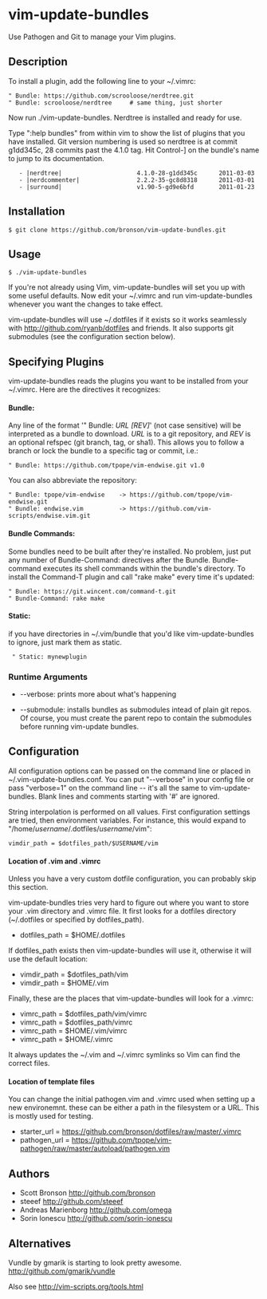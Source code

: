 # vim-update-bundles

Use Pathogen and Git to manage your Vim plugins.


## Description

To install a plugin, add the following line to your ~/.vimrc:

    " Bundle: https://github.com/scrooloose/nerdtree.git
    " Bundle: scrooloose/nerdtree     # same thing, just shorter

Now run ./vim-update-bundles.  Nerdtree is installed and ready for use.

Type ":help bundles" from within vim to show the list of plugins that you have installed.
Git version numbering is used so nerdtree is at commit g1dd345c, 28 commits past the 4.1.0 tag.
Hit Control-] on the bundle's name to jump to its documentation.

       - |nerdtree|                     4.1.0-28-g1dd345c      2011-03-03
       - |nerdcommenter|                2.2.2-35-gc8d8318      2011-03-01
       - |surround|                     v1.90-5-gd9e6bfd       2011-01-23


## Installation

    $ git clone https://github.com/bronson/vim-update-bundles.git


## Usage

    $ ./vim-update-bundles

If you're not already using Vim, vim-update-bundles will set you up with some useful defaults.
Now edit your ~/.vimrc and run vim-update-bundles whenever you want the changes to take effect.

vim-update-bundles will use ~/.dotfiles if it exists so it works seamlessly with <http://github.com/ryanb/dotfiles> and friends.
It also supports git submodules (see the configuration section below).


## Specifying Plugins

vim-update-bundles reads the plugins you want to be installed from your ~/.vimrc.
Here are the directives it recognizes:

#### Bundle:

Any line of the format '" Bundle: _URL_ _[REV]_' (not case sensitive) will be
interpreted as a bundle to download.  _URL_ is to a git repository, and _REV_ is an
optional refspec (git branch, tag, or sha1).  This allows you to follow a branch
or lock the bundle to a specific tag or commit, i.e.:

    " Bundle: https://github.com/tpope/vim-endwise.git v1.0

You can also abbreviate the repository:

    " Bundle: tpope/vim-endwise    -> https://github.com/tpope/vim-endwise.git
    " Bundle: endwise.vim          -> https://github.com/vim-scripts/endwise.vim.git

#### Bundle Commands:

Some bundles need to be built after they're installed.  No problem, just put
any number of Bundle-Command: directives after the Bundle.  Bundle-command executes
its shell commands within the bundle's directory.  To install the Command-T
plugin and call "rake make" every time it's updated:

    " Bundle: https://git.wincent.com/command-t.git
    " Bundle-Command: rake make

#### Static:

if you have directories in ~/.vim/bundle that you'd like vim-update-bundles
to ignore, just mark them as static.

     " Static: mynewplugin


### Runtime Arguments

* -\-verbose: prints more about what's happening

* -\-submodule: installs bundles as submodules intead of plain git repos.
     Of course, you must create the parent repo to contain the submodules before running vim-update bundles.


## Configuration

All configuration options can be passed on the command line or placed in ~/.vim-update-bundles.conf.
You can put "-\-verbose" in your config file or pass "verbose=1" on the command line -- it's all the same to vim-update-bundles.
Blank lines and comments starting with '#' are ignored.

String interpolation is performed on all values.  First configuration settings are tried, then environment variables.
For instance, this would expand to "/home/_username_/.dotfiles/_username_/vim":

    vimdir_path = $dotfiles_path/$USERNAME/vim

#### Location of .vim and .vimrc

Unless you have a very custom dotfile configuration, you can probably skip this section.

vim-update-bundles tries very hard to figure out where you want to store your .vim directory and .vimrc file.
It first looks for a dotfiles directory (~/.dotfiles or specified by dotfiles\_path).

* dotfiles\_path = $HOME/.dotfiles

If dotfiles\_path exists then vim-update-bundles will use it, otherwise it will use the default location:

* vimdir\_path = $dotfiles\_path/vim
* vimdir\_path = $HOME/.vim

Finally, these are the places that vim-update-bundles will look for a .vimrc:

* vimrc\_path = $dotfiles\_path/vim/vimrc
* vimrc\_path = $dotfiles\_path/vimrc
* vimrc\_path = $HOME/.vim/vimrc
* vimrc\_path = $HOME/.vimrc

It always updates the ~/.vim and ~/.vimrc symlinks so Vim can find the correct files.

#### Location of template files

You can change the initial pathogen.vim and .vimrc used when setting up a new environemnt.
these can be either a path in the filesystem or a URL.  This is mostly used for testing.

* starter\_url = https://github.com/bronson/dotfiles/raw/master/.vimrc
* pathogen\_url = https://github.com/tpope/vim-pathogen/raw/master/autoload/pathogen.vim


## Authors

* Scott Bronson <http://github.com/bronson>
* steeef <http://github.com/steeef>
* Andreas Marienborg <http://github.com/omega>
* Sorin Ionescu <http://github.com/sorin-ionescu>


## Alternatives

Vundle by gmarik is starting to look pretty awesome. <http://github.com/gmarik/vundle>

Also see <http://vim-scripts.org/tools.html>

